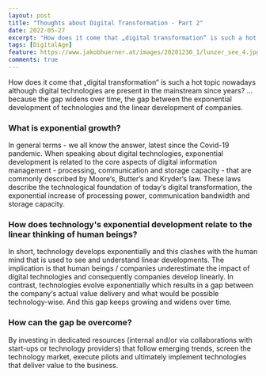 ```yaml
---
layout: post
title: "Thoughts about Digital Transformation - Part 2"
date: 2022-05-27
excerpt: "How does it come that „digital transformation“ is such a hot topic nowadays although digital technologies are present in the mainstream since years?"
tags: [DigitalAge]
feature: https://www.jakobhuerner.at/images/20201230_1/lunzer_see_4.jpg
comments: true
---
```


How does it come that „digital transformation“ is such a hot topic nowadays although digital technologies are present in the mainstream since years? …because the gap widens over time, the gap between the exponential development of technologies and the linear development of companies.  

### What is exponential growth? 
In general terms - we all know the answer, latest since the Covid-19 pandemic. When speaking about digital technologies, exponential development is related to the core aspects of digital information management - processing, communication and storage capacity - that are commonly described by Moore‘s, Butter‘s and Kryder‘s law. These laws describe the technological foundation of today‘s digital transformation, the exponential increase of processing power, communication bandwidth and storage capacity.

### How does technology's exponential development relate to the linear thinking of human beings?
In short, technology develops exponentially and this clashes with the human mind that is used to see and understand linear developments. The implication is that human beings / companies underestimate the impact of digital technologies and consequently companies develop linearly. In contrast, technologies evolve exponentially which results in a gap between the company‘s actual value delivery and what would be possible technology-wise. And this gap keeps growing and widens over time. 

### How can the gap be overcome? 
By investing in dedicated resources (internal and/or via collaborations with start-ups or technology providers) that follow emerging trends, screen the technology market, execute pilots and ultimately implement technologies that deliver value to the business.
